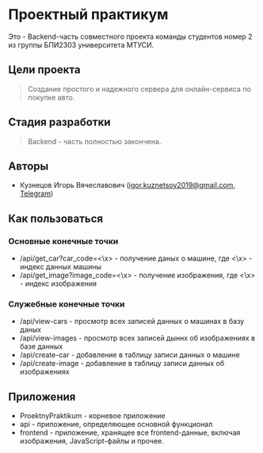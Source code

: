 # Проектный практикум
Это - Backend-часть совместного проекта команды студентов номер 2 из группы БПИ2303 университета МТУСИ.
## Цели проекта
> Создание простого и надежного сервера для онлайн-сервиса по покупке авто.
## Стадия разработки
> Backend - часть полностью закончена.
## Авторы
- Кузнецов Игорь Вячеславович (igor.kuznetsov2019@gmail.com, [Telegram](https://t.me/kivthe))
## Как пользоваться
### Основные конечные точки
- /api/get_car?car_code=<\x> - получение даных о машине, где <\x> - индекс данных машины
- /api/get_image?image_code=<\x> - получение изображения, где <\x> - индекс изображения

### Служебные конечные точки
- /api/view-cars - просмотр всех записей данных о машинах в базу даных
- /api/view-images - просмотр всех записей дыннх об изображениях в базе данных
- /api/create-car - добавление в таблицу записи данных о машине
- /api/create-image - добавление в таблицу записи данных об изображениях

## Приложения
- ProektnyPraktikum - корневое приложение
- api - приложение, определяющее основной функционал
- frontend - приложение, хранящее все frontend-данные, включая изображения, JavaScript-файлы и прочее.
